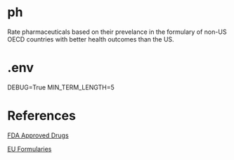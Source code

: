# ph
Rate pharmaceuticals based on their prevelance in the formulary of non-US OECD countries with better health outcomes than the US.

# .env
DEBUG=True
MIN_TERM_LENGTH=5

# References
[FDA Approved Drugs](https://www.fda.gov/drugs/approved-drugs)

[EU Formularies](https://www.ema.europa.eu/en/medicines/national-registers-authorised-medicines)
